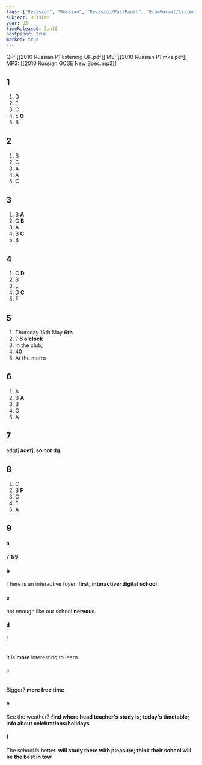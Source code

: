 ```yaml
---
tags: ["Revision", "Russian", "Revision/PastPaper", "ExamFormat/Listening"]
subject: Russian
year: U5
timeReleased: Jun10
pastpaper: true
marked: true
---
```


QP: [[2010 Russian P1 listening QP.pdf]]
MS: [[2010 Russian P1 mks.pdf]]
MP3: [[2010 Russian GCSE New Spec.mp3]]

## 1
1) D
2) F
3) C
4) E **G**
5) B


## 2
1) B
2) C
3) A
4) A
5) C


## 3
1) B **A**
2) C **B**
3) A
4) B **C**
5) B


## 4
1) C **D**
3) B
4) E
5) D **C**
6) F


## 5
1) Thursday 16th May **6th**
2) ? **8 o'clock**
3) In the club,
4) 40
5) At the metro


## 6
1) A
2) B **A**
3) B
4) C
5) A


## 7
adgfj
**acefj, so not dg**


## 8
1) C
2) B **F**
3) G
4) E
5) A


## 9
#### a
? **1/9**

#### b
There is an interactive foyer.
**first; interactive; digital school**
#### c
not enough like our school
**nervous**

#### d
###### i
It is **more** interesting to learn.
###### ii
Bigger? **more free time**

#### e
See the weather?
**find where head teacher's study is; today's timetable; info about celebrations/holidays**

#### f
The school is better.
**will study there with pleasure; think their school will be the best in tow**